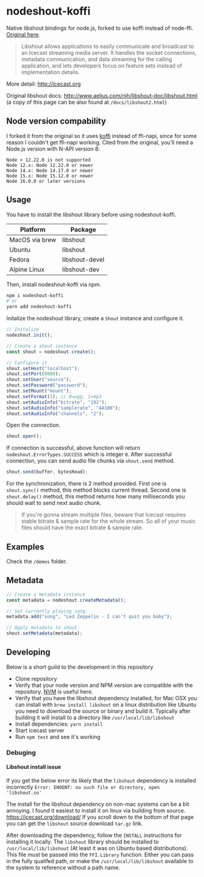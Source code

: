 # nodeshout-koffi

Native libshout bindings for node.js, forked to use koffi instead of node-ffi. [Original here](https://github.com/dgurkaynak/nodeshout).

> Libshout allows applications to easily communicate and broadcast to an Icecast streaming media server. It handles the socket connections, metadata communication, and data streaming for the calling application, and lets developers focus on feature sets instead of implementation details.

More detail: http://icecast.org

Original libshout docs: http://www.aelius.com/njh/libshout-doc/libshout.html (a copy of this page can be also found at `/docs/libshout2.html`)

## Node version compability

I forked it from the original so it uses [koffi](https://koffi.dev) instead of ffi-napi, since for some reason I couldn't get ffi-napi working. Cited from the original, you'll need a Node.js version with N-API version 8:


    Node < 12.22.0 is not supported
    Node 12.x: Node 12.22.0 or newer
    Node 14.x: Node 14.17.0 or newer
    Node 15.x: Node 15.12.0 or newer
    Node 16.0.0 or later versions

## Usage

You have to install the libshout library before using nodeshout-koffi. 

| Platform       | Package        |
|----------------|----------------|
| MacOS via brew | libshout       |
| Ubuntu         | libshout       |
| Fedora         | libshout-devel |
| Alpine Linux   | libshout-dev   |

Then, install nodeshout-koffi via npm.

```sh
npm i nodeshout-koffi
# or
yarn add nodeshout-koffi
```

Initalize the nodeshout library, create a `Shout` instance and configure it.

```js
// Initalize
nodeshout.init();

// Create a shout instance
const shout = nodeshout.create();

// Configure it
shout.setHost("localhost");
shout.setPort(8000);
shout.setUser("source");
shout.setPassword("password");
shout.setMount("mount");
shout.setFormat(1); // 0=ogg, 1=mp3
shout.setAudioInfo("bitrate", "192");
shout.setAudioInfo("samplerate", "44100");
shout.setAudioInfo("channels", "2");
```

Open the connection.

```js
shout.open();
```

If connection is successful, above function will return `nodeshout.ErrorTypes.SUCCESS` which is integer `0`. After successful connection, you can send audio file chunks via `shout.send` method.

```js
shout.send(buffer, bytesRead);
```

For the synchronization, there is 2 method provided. First one is `shout.sync()` method, this method blocks current thread. Second one is `shout.delay()` method, this method returns how many milliseconds you should wait to send next audio chunk.

> If you're gonna stream multiple files, beware that Icecast requires stable bitrate & sample rate for the whole stream. So all of your music files should have the exact bitrate & sample rate.

## Examples

Check the `/demos` folder.

## Metadata

```js
// Create a metadata instance
const metadata = nodeshout.createMetadata();

// Set currently playing song.
metadata.add("song", "Led Zeppelin - I can't quit you baby");

// Apply metadata to shout
shout.setMetadata(metadata);
```

## Developing

Below is a short guild to the development in this repository

- Clone repository
- Verify that your node version and NPM version are compatible with the repository. [NVM](https://github.com/nvm-sh/nvm) is useful here.
- Verify that you have the libshout dependency installed, for Mac OSX you can install with `brew install libshout` on a linux distribution like Ubuntu you need to download the source or binary and build it. Typically after building it will install to a directory like `/usr/local/lib/libshout`
- Install dependencies: `yarn install`
- Start icecast server
- Run `npm test` and see it's working

### Debuging

#### Libshout install issue

If you get the below error its likely that the `libshout` dependency is installed incorrectly
`Error: ENOENT: no such file or directory, open 'libshout.so'`

The install for the libshout dependency on non-mac systems can be a bit annoying. I found it easiest to install it on linux via building from source. https://icecast.org/download/
If you scroll down to the bottom of that page you can get the `libshout` source download `tar.gz` link.

After downloading the dependency, follow the `INSTALL` instructions for installing it locally. The `libshout` library should be installed to `/usr/local/lib/libshout` (At least it was on Ubuntu based distributions). This file must be passed into the `FFI.Library` function. Either you can pass in the fully qualifed path, or make the `/usr/local/lib/libshout` available to the system to reference without a path name.
